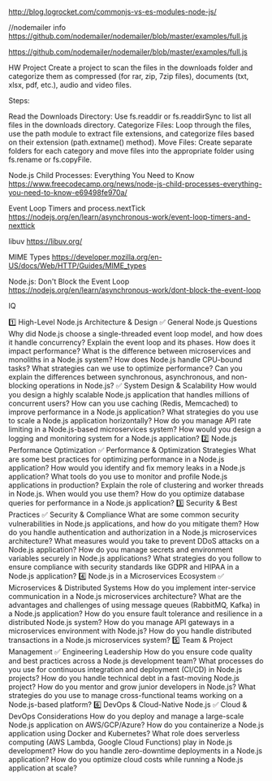 http://blog.logrocket.com/commonjs-vs-es-modules-node-js/

//nodemailer info
https://github.com/nodemailer/nodemailer/blob/master/examples/full.js

https://github.com/nodemailer/nodemailer/blob/master/examples/full.js

HW
Project
Create a project to scan the files in the downloads folder and categorize them as compressed (for rar, zip, 7zip files), documents (txt, xlsx, pdf, etc.), audio and video files.

Steps:

Read the Downloads Directory: Use fs.readdir or fs.readdirSync to list all files in the downloads directory.
Categorize Files: Loop through the files, use the path module to extract file extensions, and categorize files based on their extension (path.extname() method).
Move Files: Create separate folders for each category and move files into the appropriate folder using fs.rename or fs.copyFile.

Node.js Child Processes: Everything You Need to Know
https://www.freecodecamp.org/news/node-js-child-processes-everything-you-need-to-know-e69498fe970a/

Event Loop Timers and process.nextTick
https://nodejs.org/en/learn/asynchronous-work/event-loop-timers-and-nexttick

libuv
https://libuv.org/

MIME Types
https://developer.mozilla.org/en-US/docs/Web/HTTP/Guides/MIME_types

Node.js: Don't Block the Event Loop
https://nodejs.org/en/learn/asynchronous-work/dont-block-the-event-loop

IQ

1️⃣ High-Level Node.js Architecture & Design
✅ General Node.js Questions
Why did Node.js choose a single-threaded event loop model, and how does it handle concurrency?
Explain the event loop and its phases. How does it impact performance?
What is the difference between microservices and monoliths in a Node.js system?
How does Node.js handle CPU-bound tasks? What strategies can we use to optimize performance?
Can you explain the differences between synchronous, asynchronous, and non-blocking operations in Node.js?
✅ System Design & Scalability
How would you design a highly scalable Node.js application that handles millions of concurrent users?
How can you use caching (Redis, Memcached) to improve performance in a Node.js application?
What strategies do you use to scale a Node.js application horizontally?
How do you manage API rate limiting in a Node.js-based microservices system?
How would you design a logging and monitoring system for a Node.js application?
2️⃣ Node.js Performance Optimization
✅ Performance & Optimization Strategies
What are some best practices for optimizing performance in a Node.js application?
How would you identify and fix memory leaks in a Node.js application?
What tools do you use to monitor and profile Node.js applications in production?
Explain the role of clustering and worker threads in Node.js. When would you use them?
How do you optimize database queries for performance in a Node.js application?
3️⃣ Security & Best Practices
✅ Security & Compliance
What are some common security vulnerabilities in Node.js applications, and how do you mitigate them?
How do you handle authentication and authorization in a Node.js microservices architecture?
What measures would you take to prevent DDoS attacks on a Node.js application?
How do you manage secrets and environment variables securely in Node.js applications?
What strategies do you follow to ensure compliance with security standards like GDPR and HIPAA in a Node.js application?
4️⃣ Node.js in a Microservices Ecosystem
✅ Microservices & Distributed Systems
How do you implement inter-service communication in a Node.js microservices architecture?
What are the advantages and challenges of using message queues (RabbitMQ, Kafka) in a Node.js application?
How do you ensure fault tolerance and resilience in a distributed Node.js system?
How do you manage API gateways in a microservices environment with Node.js?
How do you handle distributed transactions in a Node.js microservices system?
5️⃣ Team & Project Management
✅ Engineering Leadership
How do you ensure code quality and best practices across a Node.js development team?
What processes do you use for continuous integration and deployment (CI/CD) in Node.js projects?
How do you handle technical debt in a fast-moving Node.js project?
How do you mentor and grow junior developers in Node.js?
What strategies do you use to manage cross-functional teams working on a Node.js-based platform?
6️⃣ DevOps & Cloud-Native Node.js
✅ Cloud & DevOps Considerations
How do you deploy and manage a large-scale Node.js application on AWS/GCP/Azure?
How do you containerize a Node.js application using Docker and Kubernetes?
What role does serverless computing (AWS Lambda, Google Cloud Functions) play in Node.js development?
How do you handle zero-downtime deployments in a Node.js application?
How do you optimize cloud costs while running a Node.js application at scale?
